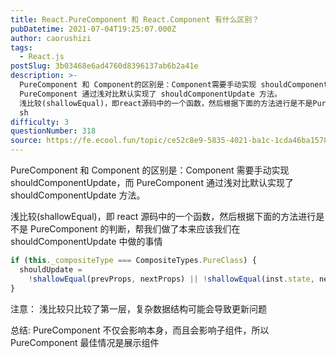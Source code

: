 ```yaml
---
title: React.PureComponent 和 React.Component 有什么区别？
pubDatetime: 2021-07-04T19:25:07.000Z
author: caorushizi
tags:
  - React.js
postSlug: 3b03468e6ad4760d8396137ab6b2a41e
description: >-
  PureComponent 和 Component的区别是：Component需要手动实现 shouldComponentUpdate，而
  PureComponent 通过浅对比默认实现了 shouldComponentUpdate 方法。
  浅比较(shallowEqual)，即react源码中的一个函数，然后根据下面的方法进行是不是PureComponent的判断，帮我们做了本来应该我们在
  sh
difficulty: 3
questionNumber: 318
source: https://fe.ecool.fun/topic/ce52c8e9-5835-4021-ba1c-1cda46ba1578
---
```


PureComponent 和 Component 的区别是：Component 需要手动实现 shouldComponentUpdate，而 PureComponent 通过浅对比默认实现了 shouldComponentUpdate 方法。

浅比较(shallowEqual)，即 react 源码中的一个函数，然后根据下面的方法进行是不是 PureComponent 的判断，帮我们做了本来应该我们在 shouldComponentUpdate 中做的事情

```js
if (this._compositeType === CompositeTypes.PureClass) {
  shouldUpdate =
    !shallowEqual(prevProps, nextProps) || !shallowEqual(inst.state, nextState);
}
```

注意： 浅比较只比较了第一层，复杂数据结构可能会导致更新问题

总结: PureComponent 不仅会影响本身，而且会影响子组件，所以 PureComponent 最佳情况是展示组件

